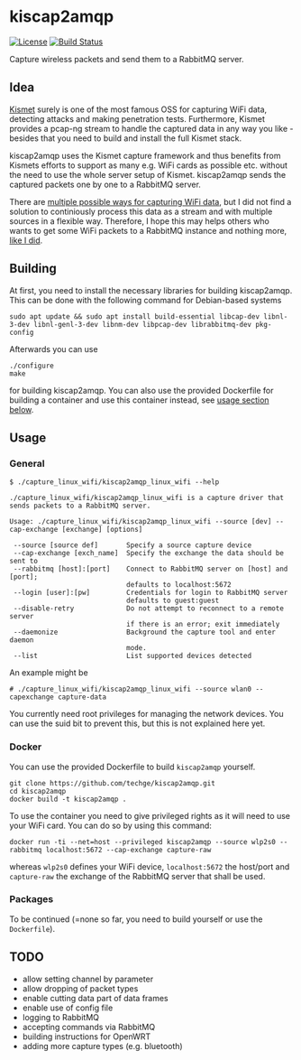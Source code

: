 kiscap2amqp
===========

[![License](https://img.shields.io/github/license/techge/kiscap2amqp)](/LICENSE)
[![Build Status](https://travis-ci.org/techge/kiscap2amqp.svg?branch=master)](https://travis-ci.org/techge/kiscap2amqp)

Capture wireless packets and send them to a RabbitMQ server.

## Idea

[Kismet](https://www.kismetwireless.net/) surely is one of the most famous OSS for capturing WiFi data, detecting attacks and making penetration tests. Furthermore, Kismet provides a pcap-ng stream to handle the captured data in any way you like - besides that you need to build and install the full Kismet stack.

kiscap2amqp uses the Kismet capture framework and thus benefits from Kismets efforts to support as many e.g. WiFi cards as possible etc. without the need to use the whole server setup of Kismet. kiscap2amqp sends the captured packets one by one to a RabbitMQ server.

There are [multiple possible ways for capturing WiFi data](https://github.com/techge/wifi-arsenal#sniffing), but I did not find a solution to continiously process this data as a stream and with multiple sources in a flexible way. Therefore, I hope this may helps others who wants to get some WiFi packets to a RabbitMQ instance and nothing more, [like I did](https://github.com/techge/eewids).

## Building

At first, you need to install the necessary libraries for building kiscap2amqp. This can be done with the following command for Debian-based systems

```
sudo apt update && sudo apt install build-essential libcap-dev libnl-3-dev libnl-genl-3-dev libnm-dev libpcap-dev librabbitmq-dev pkg-config
```

Afterwards you can use

```
./configure
make
```

for building kiscap2amqp. You can also use the provided Dockerfile for building a container and use this container instead, see [usage section below](#docker).

## Usage

### General

```
$ ./capture_linux_wifi/kiscap2amqp_linux_wifi --help

./capture_linux_wifi/kiscap2amqp_linux_wifi is a capture driver that sends packets to a RabbitMQ server. 

Usage: ./capture_linux_wifi/kiscap2amqp_linux_wifi --source [dev] --cap-exchange [exchange] [options]

 --source [source def]       Specify a source capture device 
 --cap-exchange [exch_name]  Specify the exchange the data should be sent to 
 --rabbitmq [host]:[port]    Connect to RabbitMQ server on [host] and [port]; 
                             defaults to localhost:5672 
 --login [user]:[pw]         Credentials for login to RabbitMQ server 
                             defaults to guest:guest
 --disable-retry             Do not attempt to reconnect to a remote server
                             if there is an error; exit immediately
 --daemonize                 Background the capture tool and enter daemon
                             mode.
 --list                      List supported devices detected
```

An example might be

```
# ./capture_linux_wifi/kiscap2amqp_linux_wifi --source wlan0 --capexchange capture-data
```

You currently need root privileges for managing the network devices. You can use the suid bit to prevent this, but this is not explained here yet. 

### Docker

You can use the provided Dockerfile to build `kiscap2amqp` yourself.

```
git clone https://github.com/techge/kiscap2amqp.git
cd kiscap2amqp
docker build -t kiscap2amqp .
```

To use the container you need to give privileged rights as it will need to use your WiFi card. You can do so by using this command:

```
docker run -ti --net=host --privileged kiscap2amqp --source wlp2s0 --rabbitmq localhost:5672 --cap-exchange capture-raw
```

whereas `wlp2s0` defines your WiFi device, `localhost:5672` the host/port and `capture-raw` the exchange of the RabbitMQ server that shall be used.

### Packages

To be continued (=none so far, you need to build yourself or use the `Dockerfile`).

## TODO

* allow setting channel by parameter
* allow dropping of packet types
* enable cutting data part of data frames
* enable use of config file
* logging to RabbitMQ
* accepting commands via RabbitMQ
* building instructions for OpenWRT
* adding more capture types (e.g. bluetooth)

